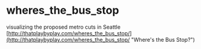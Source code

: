 wheres_the_bus_stop
===================

visualizing the proposed metro cuts in Seattle
[http://thatplaybyplay.com/wheres_the_bus_stop/](http://thatplaybyplay.com/wheres_the_bus_stop/ "Where's the Bus Stop?")
